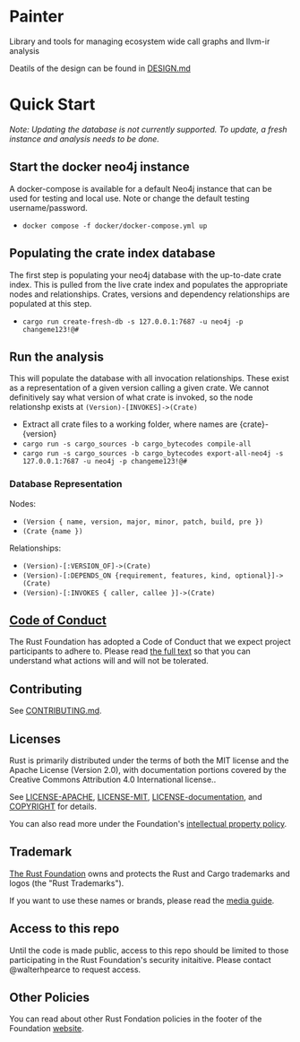 # Painter
Library and tools for managing ecosystem wide call graphs and llvm-ir analysis

Deatils of the design can be found in [DESIGN.md](DESIGN.md)

# Quick Start

*Note: Updating the database is not currently supported. To update, a fresh instance and analysis needs to be done.*

## Start the docker neo4j instance
A docker-compose is available for a default Neo4j instance that can be used for testing and local use. 
Note or change the default testing username/password.
- `docker compose -f docker/docker-compose.yml up`

## Populating the crate index database
The first step is populating your neo4j database with the up-to-date crate index. This is pulled from the live
crate index and populates the appropriate nodes and relationships. Crates, versions and dependency relationships 
are populated at this step.
- `cargo run create-fresh-db -s 127.0.0.1:7687 -u neo4j -p changeme123!@#`

## Run the analysis
This will populate the database with all invocation relationships. These exist as a representation of a given 
version calling a given crate. We cannot definitively say what version of what crate is invoked, so the node relationshp
exists at `(Version)-[INVOKES]->(Crate)`
- Extract all crate files to a working folder, where names are {crate}-{version}
- `cargo run -s cargo_sources -b cargo_bytecodes compile-all`
- `cargo run -s cargo_sources -b cargo_bytecodes export-all-neo4j -s 127.0.0.1:7687 -u neo4j -p changeme123!@#` 

### Database Representation

Nodes:
- `(Version { name, version, major, minor, patch, build, pre })`
- `(Crate {name })`

Relationships:
- `(Version)-[:VERSION_OF]->(Crate)`
- `(Version)-[:DEPENDS_ON {requirement, features, kind, optional}]->(Crate)`
- `(Version)-[:INVOKES { caller, callee }]->(Crate)`


## [Code of Conduct][code-of-conduct]

The Rust Foundation has adopted a Code of Conduct that we expect project 
participants to adhere to. Please read 
[the full text][code-of-conduct]
so that you can understand what actions will and will not be tolerated.

## Contributing

See [CONTRIBUTING.md](CONTRIBUTING.md).

## Licenses

Rust is primarily distributed under the terms of both the MIT license and the
Apache License (Version 2.0), with documentation portions covered by the
Creative Commons Attribution 4.0 International license..

See [LICENSE-APACHE](LICENSE-APACHE), [LICENSE-MIT](LICENSE-MIT), 
[LICENSE-documentation](LICENSE-documentation), and 
[COPYRIGHT](COPYRIGHT) for details.

You can also read more under the Foundation's [intellectual property policy][ip-policy].

## Trademark

[The Rust Foundation][rust-foundation] owns and protects the Rust and Cargo
trademarks and logos (the "Rust Trademarks").

If you want to use these names or brands, please read the
[media guide][media-guide].

## Access to this repo

Until the code is made public, access to this repo should be limited to those 
participating in the Rust Foundation's security initaitive. Please contact
@walterhpearce to request access.

## Other Policies

You can read about other Rust Fondation policies in the footer of the Foundation [website][foundation-website].

[rust-foundation]: https://foundation.rust-lang.org/
[media-guide]: https://foundation.rust-lang.org/policies/logo-policy-and-media-guide/
[ip-policy]: https://foundation.rust-lang.org/policies/intellectual-property-policy/
[foundation-website]: https://foundation.rust-lang.org
[code-of-conduct]: https://foundation.rust-lang.org/policies/code-of-conduct/
